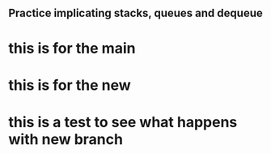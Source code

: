 ## Practice implicating stacks, queues and dequeue

# this is for the main

# this is for the new

# this is a test to see what happens with new branch
